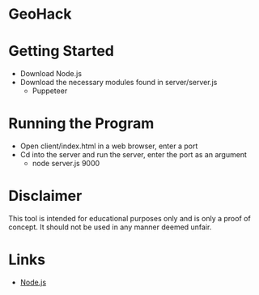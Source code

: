 # GeoHack

# Getting Started
- Download Node.js
- Download the necessary modules found in server/server.js
  - Puppeteer

# Running the Program
- Open client/index.html in a web browser, enter a port
- Cd into the server and run the server, enter the port as an argument
  - node server.js 9000

# Disclaimer
This tool is intended for educational purposes only and is only a proof of concept. It should not be used in any manner deemed unfair.

# Links
- [Node.js](https://nodejs.org/en/download/)
